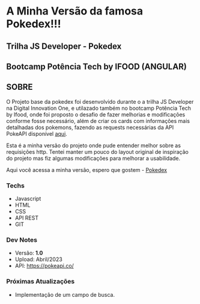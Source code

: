 # A Minha Versão da famosa Pokedex!!!

## Trilha JS Developer - Pokedex
## Bootcamp Potência Tech by IFOOD (ANGULAR)

## SOBRE

O Projeto base da pokedex foi desenvolvido durante o a trilha JS Developer na Digital Innovation One, e utilazado também no bootcamp Potência Tech by Ifood, onde foi proposto o desafio de fazer melhorias e modificações conforme fosse necessário, além de criar os cards com informações mais detalhadas dos pokemons, fazendo as requests necessárias da API PokeAPI disponível [aqui](https://pokeapi.co/).

Esta é a minha versão do projeto onde pude entender melhor sobre as requisições http. Tentei manter um pouco do layout original de inspiração do projeto mas fiz algumas modificações para melhorar a usabilidade.

Aqui você acessa a minha versão, espero que gostem - [Pokedex](https://lsantanaa.github.io/pokedex_developer_js/)

### Techs 

* Javascript
* HTML
* CSS
* API REST
* GIT

### Dev Notes
- Versão: **1.0** 
- Upload: Abril/2023
- API: https://pokeapi.co/
  
### Próximas Atualizações
- Implementação de um campo de busca.